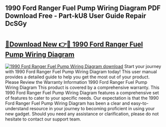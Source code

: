## 1990 Ford Ranger Fuel Pump Wiring Diagram PDF Download Free - Part-kU8 User Guide Repair DcSGy

# <h2><a href="http://dfkg0jl.blite.top/?on=1990+Ford+Ranger+Fuel+Pump+Wiring+Diagram">🔗Download New 👉🔴 1990 Ford Ranger Fuel Pump Wiring Diagram</a></h2>

[![1990 Ford Ranger Fuel Pump Wiring Diagram download](https://i.imgur.com/lujVjoI.png)](http://dfkg0jl.blite.top/?on=1990+Ford+Ranger+Fuel+Pump+Wiring+Diagram)
Start your journey with 1990 Ford Ranger Fuel Pump Wiring Diagram today! This user manual provides a detailed guide to help you get the most out of your product. Please Review the Warranty Information 1990 Ford Ranger Fuel Pump Wiring Diagram This product is covered by a comprehensive warranty. This 1990 Ford Ranger Fuel Pump Wiring Diagram features a comprehensive set of features to cater to your specific needs. Our expectation is that the 1990 Ford Ranger Fuel Pump Wiring Diagram has been a clear and easy-to-understand resource in your journey to becoming proficient in using your new gadget. Should you need any assistance or clarification, please do not hesitate to contact our support team.
